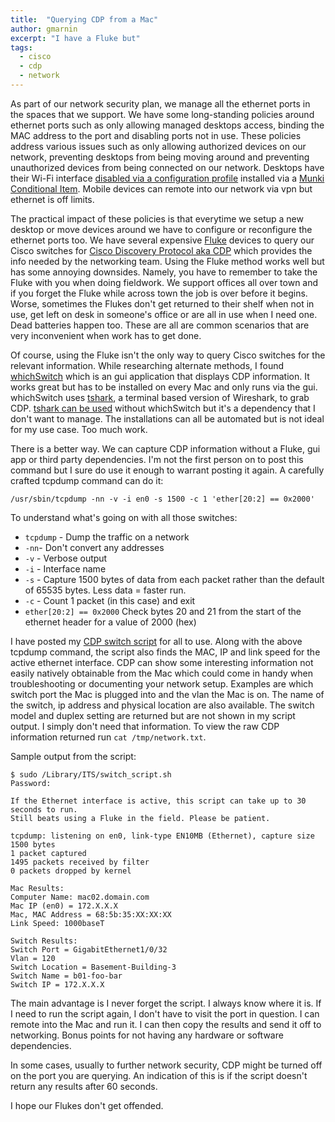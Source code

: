 ```yaml
---
title:  "Querying CDP from a Mac"
author: gmarnin
excerpt: "I have a Fluke but"
tags:
  - cisco
  - cdp
  - network
---
```



As part of our network security plan, we manage all the ethernet ports in the spaces that we support. We have some long-standing policies around ethernet ports such as only allowing managed desktops access, binding the MAC address to the port and disabling ports not in use. These policies address various issues such as only allowing authorized devices on our network, preventing desktops from being moving around and preventing unauthorized devices from being connected on our network. Desktops have their Wi-Fi interface [disabled via a configuration profile](https://github.com/gmarnin/Profiles/blob/master/Disable-Wifi-1.0.mobileconfig) installed via a [Munki Conditional Item](https://github.com/munki/munki/wiki/Conditional-Items). Mobile devices can remote into our network via vpn but ethernet is off limits.

The practical impact of these policies is that everytime we setup a new desktop or move devices around we have to configure or reconfigure the ethernet ports too. We have several expensive [Fluke](http://www.flukenetworks.com) devices to query our Cisco switches for [Cisco Discovery Protocol aka CDP](http://www.cisco.com/c/en/us/td/docs/ios/12_2/configfun/configuration/guide/ffun_c/fcf015.html)
which provides the info needed by the networking team. Using the Fluke method works well but has some annoying downsides. Namely, you have to remember to take the Fluke with you when doing fieldwork. We support offices all over town and if you forget the Fluke while across town the job is over before it begins. Worse, sometimes the Flukes don't get returned to their shelf when not in use, get left on desk in someone's office or are all in use when I need one. Dead batteries happen too. These are all are common scenarios that are very inconvenient when work has to get done.  

Of course, using the Fluke isn't the only way to query Cisco switches for the relevant information. While researching alternate methods, I found [whichSwitch](http://www.computernetworkbasics.com/whichswitch/) which is an gui application that displays CDP information. It works great but has to be installed on every Mac and only runs via the gui. whichSwitch uses [tshark](https://www.wireshark.org/docs/man-pages/tshark.html), a terminal based version of Wireshark, to grab CDP.  [tshark can be used](https://wiki.wireshark.org/CDP) without whichSwitch but it's a dependency that I don't want to manage. The installations can all be automated but is not ideal for my use case. Too much work.

There is a better way. We can capture CDP information without a Fluke, gui app or third party dependencies. I'm not the first person on to post this command but I sure do use it enough to warrant posting it again. A carefully crafted tcpdump command can do it:

`/usr/sbin/tcpdump -nn -v -i en0 -s 1500 -c 1 'ether[20:2] == 0x2000'`

To understand what's going on with all those switches:

- `tcpdump` - Dump the traffic on a network
- `-nn`- Don't convert any addresses
- `-v` - Verbose output
- `-i` - Interface name
- `-s` - Capture 1500 bytes of data from each packet rather than the default of 65535 bytes. Less data = faster run.
- `-c` - Count 1 packet (in this case) and exit
- `ether[20:2] == 0x2000` Check bytes 20 and 21 from the start of the ethernet header for a value of 2000 (hex)

I have posted my [CDP switch script](https://github.com/gmarnin/Mac-Scripts/blob/master/switch_script.sh) for all to use. Along with the above tcpdump command, the script also finds the MAC, IP and link speed for the active ethernet interface. CDP can show some interesting information not easily natively obtainable from the Mac which could come in handy when troubleshooting or documenting your network setup. Examples are which switch port the Mac is plugged into and the vlan the Mac is on. The name of the switch, ip address and physical location are also available. The switch model and duplex setting are returned but are not shown in my script output. I simply don't need that information. To view the raw CDP information returned run `cat /tmp/network.txt`.

Sample output from the script:

```
$ sudo /Library/ITS/switch_script.sh
Password:

If the Ethernet interface is active, this script can take up to 30 seconds to run.
Still beats using a Fluke in the field. Please be patient.

tcpdump: listening on en0, link-type EN10MB (Ethernet), capture size 1500 bytes
1 packet captured
1495 packets received by filter
0 packets dropped by kernel

Mac Results:
Computer Name: mac02.domain.com
Mac IP (en0) = 172.X.X.X
Mac, MAC Address = 68:5b:35:XX:XX:XX
Link Speed: 1000baseT

Switch Results:
Switch Port = GigabitEthernet1/0/32
Vlan = 120
Switch Location = Basement-Building-3
Switch Name = b01-foo-bar
Switch IP = 172.X.X.X

```

The main advantage is I never forget the script. I always know where it is. If I need to run the script again, I don't have to visit the port in question. I can remote into the Mac and run it. I can then copy the results and send it off to networking. Bonus points for not having any hardware or software dependencies.

In some cases, usually to further network security, CDP might be turned off on the port you are querying. An indication of this is if the script doesn't return any results after 60 seconds.

I hope our Flukes don't get offended.
